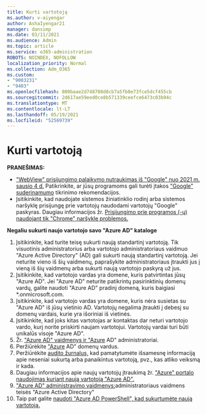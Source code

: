 ```yaml
---
title: Kurti vartotoją
ms.author: v-aiyengar
author: AshaIyengar21
manager: dansimp
ms.date: 03/11/2021
ms.audience: Admin
ms.topic: article
ms.service: o365-administration
ROBOTS: NOINDEX, NOFOLLOW
localization_priority: Normal
ms.collection: Adm_O365
ms.custom:
- "9003231"
- "9403"
ms.openlocfilehash: 800baae2d748708d8cb7a5fb0e73fce5dcf455cb
ms.sourcegitcommit: 2d617ae59eed0ce8b571339ceefce6473c03b94c
ms.translationtype: MT
ms.contentlocale: lt-LT
ms.lasthandoff: 05/19/2021
ms.locfileid: "52569739"
---
```

# <a name="create-user"></a>Kurti vartotoją

**PRANEŠIMAS:**

- ["WebView" prisijungimo palaikymo nutraukimas iš "Google" nuo 2021 m. sausio 4 d.](/azure/active-directory/external-identities/google-federation#deprecation-of-webview-sign-in-support) Patikrinkite, ar jūsų programoms gali turėti įtakos ["Google" suderinamumo](https://go.microsoft.com/fwlink/?linkid=2157323) tikrinimo rekomendacijos.
- Įsitikinkite, kad naudojate sistemos žiniatinklio rodinį arba sistemos naršyklę prisijungę prie vartotojų naudodami vartotojų "Google" paskyras. Daugiau informacijos žr. [Prisijungimo prie programos (-ų) naudojant tik "Chrome" naršyklę problemos.](/office365/troubleshoot/miscellaneous/chrome-behavior-affects-applications)

**Negaliu sukurti naujo vartotojo savo "Azure AD" kataloge**

1. Įsitikinkite, kad turite teisę sukurti naują standartinį vartotoją. Tik visuotinis administratorius arba vartotojo administratoriaus vaidmuo "Azure Active Directory" (AD) gali sukurti naują standartinį vartotoją. Jei neturite vieno iš šių vaidmenų, paprašykite administratoriaus įtraukti jus į vieną iš šių vaidmenų arba sukurti naują vartotojo paskyrą už jus.
1. Įsitikinkite, kad vartotojo vardas yra domene, kuris patvirtintas jūsų "Azure AD". Jei "Azure AD" neturite patikrintų pasirinktinių domenų vardų, galite naudoti "Azure AD" pradinį domeną, kuris baigiasi *.onmicrosoft.com.
1. Įsitikinkite, kad vartotojo vardas yra domene, kuris nėra susietas su "Azure AD" iš jūsų vietinio AD. Vartotojų negalima įtraukti į debesį su domenų vardais, kurie yra išoriniai iš vietinės.
1. Įsitikinkite, kad joks kitas vartotojas ar kontaktas dar neturi vartotojo vardo, kurį norite priskirti naujam vartotojui. Vartotojų vardai turi būti unikalūs visoje "Azure AD".
1. Žr. ["Azure AD" vaidmenys ir "Azure](https://portal.azure.com/#blade/Microsoft_AAD_IAM/ActiveDirectoryMenuBlade/RolesAndAdministrators) AD" administratoriai.
1. Peržiūrėkite ["Azure](https://portal.azure.com/#blade/Microsoft_AAD_IAM/ActiveDirectoryMenuBlade/RolesAndAdministrators) AD" domenų vardus.
1. Peržiūrėkite [audito žurnalus,](https://portal.azure.com/#blade/Microsoft_AAD_IAM/ActiveDirectoryMenuBlade/RolesAndAdministrators) kad pamatytumėte išsamesnę informaciją apie neseniai sukurtą arba panaikintus vartotoją, pvz., kas atliko veiksmą ir kada.
1. Daugiau informacijos apie naujų vartotojų įtraukimą žr. ["Azure" portalo naudojimas kuriant naują vartotoją "Azure AD".](/azure/active-directory/active-directory-users-create-azure-portal)
1. ["Azure AD" administravimo vaidmenys:](/azure/active-directory/active-directory-assign-admin-roles)administratoriaus vaidmens teisės "Azure Active Directory"
1. Taip pat galite [naudoti "Azure AD PowerShell", kad sukurtumėte naują vartotoją.](/powershell/module/azuread/new-azureaduser?view=azureadps-2.0)
